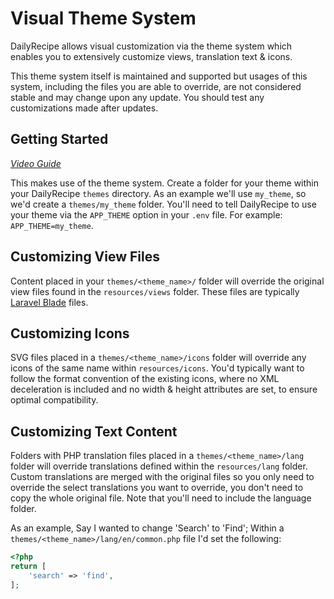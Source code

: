 # Visual Theme System

DailyRecipe allows visual customization via the theme system which enables you to extensively customize views,
translation text & icons.

This theme system itself is maintained and supported but usages of this system, including the files you are able to
override, are not considered stable and may change upon any update. You should test any customizations made after
updates.

## Getting Started

*[Video Guide](https://www.youtube.com/watch?v=gLy_2GBse48)*

This makes use of the theme system. Create a folder for your theme within your DailyRecipe `themes` directory. As an
example we'll use `my_theme`, so we'd create a `themes/my_theme` folder. You'll need to tell DailyRecipe to use your
theme via the `APP_THEME` option in your `.env` file. For example: `APP_THEME=my_theme`.

## Customizing View Files

Content placed in your `themes/<theme_name>/` folder will override the original view files found in
the `resources/views` folder. These files are typically [Laravel Blade](https://laravel.com/docs/6.x/blade) files.

## Customizing Icons

SVG files placed in a `themes/<theme_name>/icons` folder will override any icons of the same name
within `resources/icons`. You'd typically want to follow the format convention of the existing icons, where no XML
deceleration is included and no width & height attributes are set, to ensure optimal compatibility.

## Customizing Text Content

Folders with PHP translation files placed in a `themes/<theme_name>/lang` folder will override translations defined
within the `resources/lang` folder. Custom translations are merged with the original files so you only need to override
the select translations you want to override, you don't need to copy the whole original file. Note that you'll need to
include the language folder.

As an example, Say I wanted to change 'Search' to 'Find'; Within a `themes/<theme_name>/lang/en/common.php` file I'd set
the following:

```php
<?php
return [
    'search' => 'find',
];
```
